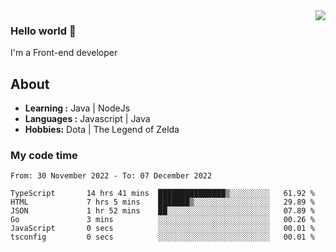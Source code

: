 <img align='right' src="https://github-readme-stats.vercel.app/api?username=jumodada&show_icons=true&theme=vue">

### Hello world 👋

I'm a Front-end developer 
    
## About
-  **Learning :** Java | NodeJs
-  **Languages :** Javascript | Java
-  **Hobbies:** Dota | The Legend of Zelda

### My code time

<!--START_SECTION:waka-->

```text
From: 30 November 2022 - To: 07 December 2022

TypeScript       14 hrs 41 mins  ███████████████▒░░░░░░░░░   61.92 %
HTML             7 hrs 5 mins    ███████▒░░░░░░░░░░░░░░░░░   29.89 %
JSON             1 hr 52 mins    ██░░░░░░░░░░░░░░░░░░░░░░░   07.89 %
Go               3 mins          ░░░░░░░░░░░░░░░░░░░░░░░░░   00.26 %
JavaScript       0 secs          ░░░░░░░░░░░░░░░░░░░░░░░░░   00.01 %
tsconfig         0 secs          ░░░░░░░░░░░░░░░░░░░░░░░░░   00.01 %
```

<!--END_SECTION:waka-->
